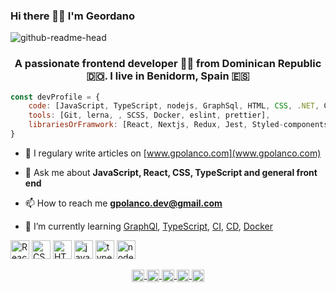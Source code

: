 ### Hi there 👋🏼 I'm Geordano

![github-readme-head](https://user-images.githubusercontent.com/22793458/87850608-df76cd80-c8f1-11ea-8395-8f071e966a9f.jpg)
<h3 align="center">A passionate frontend developer 👨‍💻 from Dominican Republic 🇩🇴. I live in Benidorm, Spain 🇪🇸</h3>

```js
const devProfile = {
    code: [JavaScript, TypeScript, nodejs, GraphSql, HTML, CSS, .NET, C#]
    tools: [Git, lerna, , SCSS, Docker, eslint, prettier],
    librariesOrFramwork: [React, Nextjs, Redux, Jest, Styled-components]
}
```

- 📝 I regulary write articles on [www.gpolanco.com](www.gpolanco.com)

- 💬 Ask me about **JavaScript, React, CSS, TypeScript and general front end**

- 📫 How to reach me **gpolanco.dev@gmail.com**

- 🌱 I’m currently learning [GraphQl](https://graphql.org/), [TypeScript](https://www.typescriptlang.org/), [CI](https://es.wikipedia.org/wiki/Integraci%C3%B3n_continua), [CD](https://es.wikipedia.org/wiki/Entrega_continua), [Docker](https://www.docker.com/)

<p align="left">
    <img alt="React js" src="https://konpa.github.io/devicon/devicon.git/icons/react/react-original-wordmark.svg" alt="react" width="30" height="30"/> 
    <img alt="CSS 3" src="https://cdn.jsdelivr.net/npm/simple-icons@5.18.0/icons/css3.svg" alt="css3" width="30" height="30"/> 
    <img alt="HTML 5" src="https://cdn.jsdelivr.net/npm/simple-icons@5.18.0/icons/html5.svg" alt="html5" width="30" height="30"/> 
    <img alt="javascript" src="https://cdn.jsdelivr.net/npm/simple-icons@5.18.0/icons/javascript.svg" alt="javascript" width="30" height="30"/> 
    <img src="https://cdn.jsdelivr.net/npm/simple-icons@5.18.0/icons/typescript.svg" alt="typescript" width="30" height="30"/> 
    <img alt="node js" src="https://cdn.jsdelivr.net/npm/simple-icons@5.18.0/icons/nodedotjs.svg" alt="nodejs" width="30" height="30"/>
</p>

<p align="center">
    <a title="stackoverflow" href="https://stackoverflow.com/geordano-polanco" target="blank">
        <img align="center" src="https://cdn.jsdelivr.net/npm/simple-icons@5.18.0/icons/stackoverflow.svg" alt="stackoverflow" height="20" width="20" />
    </a>
    <a href="https://instagram.com/gpolanco.dev" target="blank">
        <img align="center" src="https://cdn.jsdelivr.net/npm/simple-icons@5.18.0/icons/instagram.svg" alt="gpolanco.dev" height="20" width="20" />
    </a>
    <a href="https://twitter.com/gpolanco_dev" target="blank" title="Follow me on twitter">
        <img align="center" src="https://cdn.jsdelivr.net/npm/simple-icons@5.18.0/icons/twitter.svg" alt="twitter" height="20" width="20" />
    </a>
    <a href="https://fb.com/gpolancoblog" target="blank">
        <img align="center" src="https://cdn.jsdelivr.net/npm/simple-icons@5.18.0/icons/facebook.svg" alt="gpolancoblog" height="20" width="20" />
    </a>
    <a href="https://linkedin.com/in/geordanopolanco" target="blank"  title="Follow me on linkedin">
        <img align="center" src="https://cdn.jsdelivr.net/npm/simple-icons@5.18.0/icons/linkedin.svg" alt="linkedin" height="20" width="20" />
    </a>
</p>
